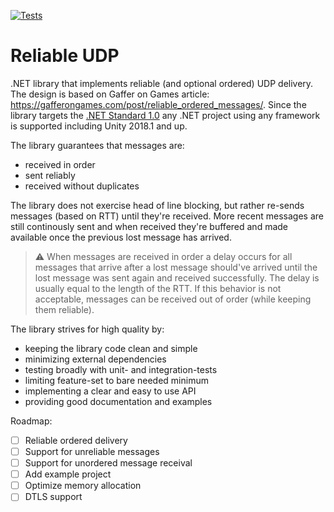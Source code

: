 [![Tests](https://github.com/Kezzo/reliable-udp/actions/workflows/tests.yml/badge.svg?branch=main)](https://github.com/Kezzo/reliable-udp/actions/workflows/tests.yml)

# Reliable UDP

.NET library that implements reliable (and optional ordered) UDP delivery. 
The design is based on Gaffer on Games article: https://gafferongames.com/post/reliable_ordered_messages/.
Since the library targets the [.NET Standard 1.0](https://dotnet.microsoft.com/en-us/platform/dotnet-standard) any .NET project using any framework is supported including Unity 2018.1 and up.

The library guarantees that messages are:
- received in order
- sent reliably
- received without duplicates

The library does not exercise head of line blocking, but rather re-sends messages (based on RTT) until they're received. More recent messages are still continously sent and when received they're buffered and made available once the previous lost message has arrived.
> :warning: When messages are received in order a delay occurs for all messages that arrive after a lost message should've arrived until the lost message was sent again and received successfully. The delay is usually equal to the length of the RTT. If this behavior is not acceptable, messages can be received out of order (while keeping them reliable).

The library strives for high quality by:
- keeping the library code clean and simple
- minimizing external dependencies 
- testing broadly with unit- and integration-tests
- limiting feature-set to bare needed minimum
- implementing a clear and easy to use API
- providing good documentation and examples

Roadmap:
- [ ] Reliable ordered delivery
- [ ] Support for unreliable messages
- [ ] Support for unordered message receival
- [ ] Add example project
- [ ] Optimize memory allocation
- [ ] DTLS support